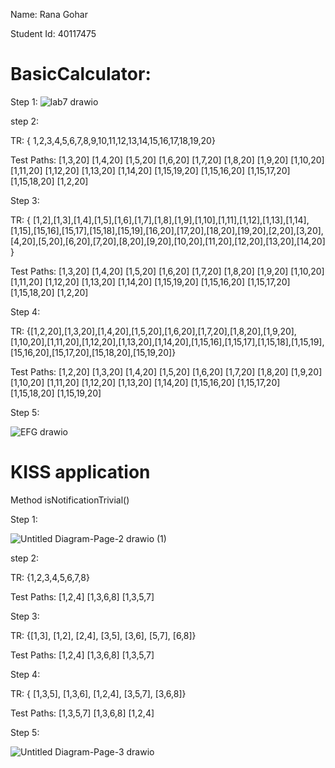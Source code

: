 Name: Rana Gohar 

Student Id: 40117475

# BasicCalculator: 


Step 1: 
![lab7 drawio](https://github.com/SOEN345-WINTER2024/cfg-graph-lab-RanaGohar/assets/94134735/827c3bd0-fb11-4393-b668-d359eba2ebbf)

step 2: 

TR:
{ 1,2,3,4,5,6,7,8,9,10,11,12,13,14,15,16,17,18,19,20} 


Test Paths: 
[1,3,20] [1,4,20] [1,5,20] [1,6,20] [1,7,20] [1,8,20] [1,9,20] [1,10,20] [1,11,20] [1,12,20] [1,13,20] [1,14,20] [1,15,19,20] [1,15,16,20] [1,15,17,20] [1,15,18,20] [1,2,20] 


Step 3:

TR: { [1,2],[1,3],[1,4],[1,5],[1,6],[1,7],[1,8],[1,9],[1,10],[1,11],[1,12],[1,13],[1,14],[1,15],[15,16],[15,17],[15,18],[15,19],[16,20],[17,20],[18,20],[19,20],[2,20],[3,20],[4,20],[5,20],[6,20],[7,20],[8,20],[9,20],[10,20],[11,20],[12,20],[13,20],[14,20] }

Test Paths: [1,3,20] [1,4,20] [1,5,20] [1,6,20] [1,7,20] [1,8,20] [1,9,20] [1,10,20] [1,11,20] [1,12,20] [1,13,20] [1,14,20] [1,15,19,20] [1,15,16,20] [1,15,17,20] [1,15,18,20] [1,2,20]

Step 4: 

TR: {[1,2,20],[1,3,20],[1,4,20],[1,5,20],[1,6,20],[1,7,20],[1,8,20],[1,9,20],[1,10,20],[1,11,20],[1,12,20],[1,13,20],[1,14,20],[1,15,16],[1,15,17],[1,15,18],[1,15,19],[15,16,20],[15,17,20],[15,18,20],[15,19,20]}

Test Paths: [1,2,20] [1,3,20] [1,4,20] [1,5,20] [1,6,20] [1,7,20] [1,8,20] [1,9,20] [1,10,20] [1,11,20] [1,12,20] [1,13,20] [1,14,20] [1,15,16,20] [1,15,17,20] [1,15,18,20] [1,15,19,20]


Step 5:


![EFG drawio](https://github.com/SOEN345-WINTER2024/cfg-graph-lab-RanaGohar/assets/94134735/2e8f2e8e-4e48-4e3d-82f9-d86f7d497ebf)



# KISS application

Method isNotificationTrivial()

Step 1:

![Untitled Diagram-Page-2 drawio (1)](https://github.com/SOEN345-WINTER2024/cfg-graph-lab-RanaGohar/assets/94134735/8746ca3a-1ee5-4bbe-a786-ac10e84a1311)


step 2: 

TR: {1,2,3,4,5,6,7,8}


Test Paths: 
[1,2,4] [1,3,6,8] [1,3,5,7]

Step 3:

TR:
{[1,3], [1,2], [2,4], [3,5], [3,6], [5,7], [6,8]}


Test Paths: [1,2,4] [1,3,6,8] [1,3,5,7]


Step 4: 

TR: { [1,3,5], [1,3,6], [1,2,4], [3,5,7], [3,6,8]}

Test Paths: [1,3,5,7]	[1,3,6,8] [1,2,4]


Step 5:

![Untitled Diagram-Page-3 drawio](https://github.com/SOEN345-WINTER2024/cfg-graph-lab-RanaGohar/assets/94134735/24ac27bb-073c-4676-a192-34003336c82d)












